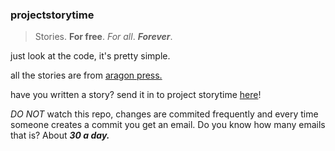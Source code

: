 ### projectstorytime
> Stories. **For free**. *For all*. ***Forever***.

just look at the code, it's pretty simple.

all the stories are from [aragon press.](https://aragon-press.com)

have you written a story? send it in to project storytime [here](mailto:kaiete@aragon-press.com)!

*DO NOT* watch this repo, changes are commited frequently and every time someone creates a commit you get an email. Do you know how many emails that is? About ***30 a day.***
